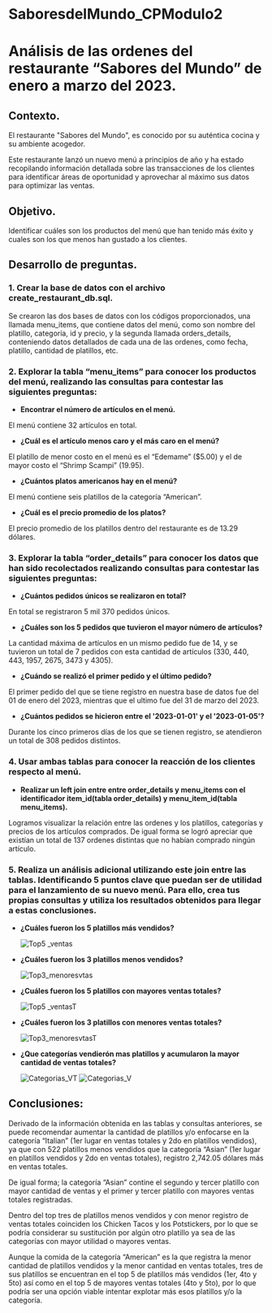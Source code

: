 # SaboresdelMundo_CPModulo2


# Análisis de las ordenes del restaurante “Sabores del Mundo” de enero a marzo del 2023.


## Contexto.


El restaurante "Sabores del Mundo", es conocido por su auténtica cocina y su ambiente acogedor.

Este restaurante lanzó un nuevo menú a principios de año y ha estado recopilando información detallada sobre las transacciones de los clientes para identificar áreas de oportunidad y aprovechar al máximo sus datos para optimizar las ventas.


## Objetivo.

Identificar cuáles son los productos del menú que han tenido más éxito y cuales son los que
menos han gustado a los clientes.

## Desarrollo de preguntas.

### 1. **Crear la base de datos con el archivo create_restaurant_db.sql.**
   
Se crearon las dos bases de datos con los códigos proporcionados, una llamada menu_items, que contiene datos del menú, como son nombre del platillo, categoría, id y precio, y la segunda llamada orders_details, conteniendo datos detallados de cada una de las ordenes, como fecha, platillo, cantidad de platillos, etc.

### 2. **Explorar la tabla “menu_items” para conocer los productos del menú, realizando las consultas para contestar las siguientes preguntas:**

  - **Encontrar el número de artículos en el menú.**

El menú contiene 32 artículos en total.

  + __¿Cuál es el artículo menos caro y el más caro en el menú?__

El platillo de menor costo en el menú es el “Edemame” ($5.00) y el de mayor costo el “Shrimp Scampi” (19.95).

  - **¿Cuántos platos americanos hay en el menú?**

El menú contiene  seis platillos de la categoría “American”.

  - **¿Cuál es el precio promedio de los platos?**

El precio promedio de los platillos dentro del restaurante es de 13.29 dólares.

### 3. **Explorar la tabla “order_details” para conocer los datos que han sido recolectados realizando consultas para contestar las siguientes preguntas:**

- **¿Cuántos pedidos únicos se realizaron en total?**

En total se registraron 5 mil 370 pedidos únicos.

- **¿Cuáles son los 5 pedidos que tuvieron el mayor número de artículos?**

La cantidad máxima de artículos en un mismo pedido fue de 14, y se tuvieron un total de 7 pedidos con esta cantidad de artículos (330, 440, 443, 1957, 2675, 3473 y 4305).

- **¿Cuándo se realizó el primer pedido y el último pedido?**

El primer pedido del que se tiene registro en nuestra base de datos fue del 01 de enero del 2023, mientras que el ultimo fue del 31 de marzo del 2023.

- **¿Cuántos pedidos se hicieron entre el '2023-01-01' y el '2023-01-05'?**

Durante los cinco primeros días de los que se tienen registro, se atendieron un total de 308 pedidos distintos.

### 4. **Usar ambas tablas para conocer la reacción de los clientes respecto al menú.**

- **Realizar un left join entre entre order_details y menu_items con el identificador item_id(tabla order_details) y menu_item_id(tabla menu_items).**

Logramos visualizar la relación entre las ordenes y los platillos, categorías y precios de los artículos comprados. De igual forma se logró apreciar que existían un total de 137 ordenes distintas que no habían comprado ningún artículo.

### 5. **Realiza un análisis adicional utilizando este join entre las tablas. Identificando 5 puntos clave que puedan ser de utilidad para el lanzamiento de su nuevo menú. Para ello, crea tus propias consultas y utiliza los resultados obtenidos para llegar a estas conclusiones.**

- **¿Cuáles fueron los 5 platillos más vendidos?**

    ![Top5 _ventas](https://github.com/user-attachments/assets/f3abd277-a051-4c46-9c33-77c3ccd35df7)

- **¿Cuáles fueron los 3 platillos menos vendidos?**

    ![Top3_menoresvtas](https://github.com/user-attachments/assets/a035fc4b-88a7-4f6b-957a-24045a3a0b00)

- **¿Cuáles fueron los 5 platillos con mayores ventas totales?**

    ![Top5 _ventasT](https://github.com/user-attachments/assets/cb806b1a-6bbf-46bc-8468-467f1dcf943e)

- **¿Cuáles fueron los 3 platillos con menores ventas totales?**

    ![Top3_menoresvtasT](https://github.com/user-attachments/assets/c4d8a36e-4735-442b-8343-0e920f0e5d6d)

- **¿Que categorías vendierón mas platillos y acumularon la mayor cantidad de ventas totales?**

    ![Categorias_VT](https://github.com/user-attachments/assets/7431e04b-0b5c-431d-8e68-b910b6fd59a3)    ![Categorias_V](https://github.com/user-attachments/assets/c1fb7983-7dac-466a-8787-01b9286138e5)

## Conclusiones:

Derivado de la información obtenida en las tablas y consultas anteriores, se puede recomendar aumentar la cantidad de platillos y/o enfocarse en la categoría “Italian” (1er lugar en ventas totales y 2do en platillos vendidos), ya que con 522 platillos menos vendidos que la categoría “Asian” (1er lugar en platillos vendidos y 2do en ventas totales), registro 2,742.05 dólares más en ventas totales. 

De igual forma; la categoría “Asian” contine el segundo y tercer platillo con mayor cantidad de ventas y el primer y tercer platillo con mayores ventas totales registradas.

Dentro del top tres de platillos menos vendidos y con menor registro de ventas totales coinciden los Chicken Tacos y los Potstickers, por lo que se podría considerar su sustitución por algún otro platillo ya sea de las categorías con mayor utilidad o mayores ventas.

Aunque la comida de la categoría “American” es la que registra la menor cantidad de platillos vendidos y la menor cantidad en ventas totales, tres de sus platillos se encuentran en el top 5 de platillos más vendidos (1er, 4to y 5to)  así como en el top 5 de mayores ventas totales (4to y 5to), por lo que podría ser una opción viable intentar explotar más esos platillos y/o la categoría.
